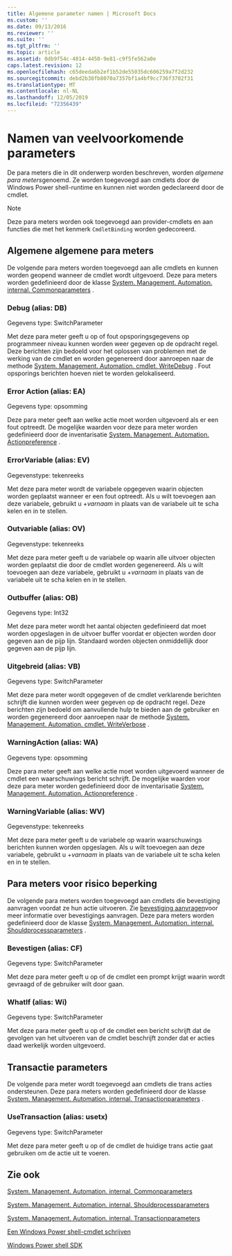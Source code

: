 ```yaml
---
title: Algemene parameter namen | Microsoft Docs
ms.custom: ''
ms.date: 09/13/2016
ms.reviewer: ''
ms.suite: ''
ms.tgt_pltfrm: ''
ms.topic: article
ms.assetid: 0db9f54c-4014-4450-9e81-c9f5fe562a0e
caps.latest.revision: 12
ms.openlocfilehash: c65deeda6b2ef1b52de55035dc606259a7f2d232
ms.sourcegitcommit: debd2b38fb8070a7357bf1a4bf9cc736f3702f31
ms.translationtype: MT
ms.contentlocale: nl-NL
ms.lasthandoff: 12/05/2019
ms.locfileid: "72356439"
---
```

# <a name="common-parameter-names"></a>Namen van veelvoorkomende parameters

De para meters die in dit onderwerp worden beschreven, worden *algemene para meters*genoemd. Ze worden toegevoegd aan cmdlets door de Windows Power shell-runtime en kunnen niet worden gedeclareerd door de cmdlet.

> [!NOTE]
> Deze para meters worden ook toegevoegd aan provider-cmdlets en aan functies die met het kenmerk `CmdletBinding` worden gedecoreerd.

## <a name="general-common-parameters"></a>Algemene algemene para meters

De volgende para meters worden toegevoegd aan alle cmdlets en kunnen worden geopend wanneer de cmdlet wordt uitgevoerd. Deze para meters worden gedefinieerd door de klasse [System. Management. Automation. internal. Commonparameters](/dotnet/api/System.Management.Automation.Internal.CommonParameters) .

### <a name="debug-alias-db"></a>Debug (alias: DB)

Gegevens type: SwitchParameter

Met deze para meter geeft u op of fout opsporingsgegevens op programmeer niveau kunnen worden weer gegeven op de opdracht regel. Deze berichten zijn bedoeld voor het oplossen van problemen met de werking van de cmdlet en worden gegenereerd door aanroepen naar de methode [System. Management. Automation. cmdlet. WriteDebug](/dotnet/api/System.Management.Automation.Cmdlet.WriteDebug) . Fout opsporings berichten hoeven niet te worden gelokaliseerd.

### <a name="erroraction-alias-ea"></a>Error Action (alias: EA)

Gegevens type: opsomming

Deze para meter geeft aan welke actie moet worden uitgevoerd als er een fout optreedt. De mogelijke waarden voor deze para meter worden gedefinieerd door de inventarisatie [System. Management. Automation. Actionpreference](/dotnet/api/System.Management.Automation.ActionPreference) .

### <a name="errorvariable-alias-ev"></a>ErrorVariable (alias: EV)

Gegevenstype: tekenreeks

Met deze para meter wordt de variabele opgegeven waarin objecten worden geplaatst wanneer er een fout optreedt. Als u wilt toevoegen aan deze variabele, gebruikt u +*varnaam* in plaats van de variabele uit te scha kelen en in te stellen.

### <a name="outvariable-alias-ov"></a>Outvariable (alias: OV)

Gegevenstype: tekenreeks

Met deze para meter geeft u de variabele op waarin alle uitvoer objecten worden geplaatst die door de cmdlet worden gegenereerd. Als u wilt toevoegen aan deze variabele, gebruikt u +*varnaam* in plaats van de variabele uit te scha kelen en in te stellen.

### <a name="outbuffer-alias-ob"></a>Outbuffer (alias: OB)

Gegevens type: Int32

Met deze para meter wordt het aantal objecten gedefinieerd dat moet worden opgeslagen in de uitvoer buffer voordat er objecten worden door gegeven aan de pijp lijn. Standaard worden objecten onmiddellijk door gegeven aan de pijp lijn.

### <a name="verbose-alias-vb"></a>Uitgebreid (alias: VB)

Gegevens type: SwitchParameter

Met deze para meter wordt opgegeven of de cmdlet verklarende berichten schrijft die kunnen worden weer gegeven op de opdracht regel. Deze berichten zijn bedoeld om aanvullende hulp te bieden aan de gebruiker en worden gegenereerd door aanroepen naar de methode [System. Management. Automation. cmdlet. WriteVerbose](/dotnet/api/System.Management.Automation.Cmdlet.WriteVerbose) .

### <a name="warningaction-alias-wa"></a>WarningAction (alias: WA)

Gegevens type: opsomming

Deze para meter geeft aan welke actie moet worden uitgevoerd wanneer de cmdlet een waarschuwings bericht schrijft. De mogelijke waarden voor deze para meter worden gedefinieerd door de inventarisatie [System. Management. Automation. Actionpreference](/dotnet/api/System.Management.Automation.ActionPreference) .

### <a name="warningvariable-alias-wv"></a>WarningVariable (alias: WV)

Gegevenstype: tekenreeks

Met deze para meter geeft u de variabele op waarin waarschuwings berichten kunnen worden opgeslagen. Als u wilt toevoegen aan deze variabele, gebruikt u +*varnaam* in plaats van de variabele uit te scha kelen en in te stellen.

## <a name="risk-mitigation-parameters"></a>Para meters voor risico beperking

De volgende para meters worden toegevoegd aan cmdlets die bevestiging aanvragen voordat ze hun actie uitvoeren. Zie [bevestiging aanvragen](./requesting-confirmation-from-cmdlets.md)voor meer informatie over bevestigings aanvragen. Deze para meters worden gedefinieerd door de klasse [System. Management. Automation. internal. Shouldprocessparameters](/dotnet/api/System.Management.Automation.Internal.ShouldProcessParameters) .

### <a name="confirm-alias-cf"></a>Bevestigen (alias: CF)

Gegevens type: SwitchParameter

Met deze para meter geeft u op of de cmdlet een prompt krijgt waarin wordt gevraagd of de gebruiker wilt door gaan.

### <a name="whatif-alias-wi"></a>WhatIf (alias: Wi)

Gegevens type: SwitchParameter

Met deze para meter geeft u op of de cmdlet een bericht schrijft dat de gevolgen van het uitvoeren van de cmdlet beschrijft zonder dat er acties daad werkelijk worden uitgevoerd.

## <a name="transaction-parameters"></a>Transactie parameters

De volgende para meter wordt toegevoegd aan cmdlets die trans acties ondersteunen. Deze para meters worden gedefinieerd door de klasse [System. Management. Automation. internal. Transactionparameters](/dotnet/api/System.Management.Automation.Internal.TransactionParameters) .

### <a name="usetransaction-alias-usetx"></a>UseTransaction (alias: usetx)

Gegevens type: SwitchParameter

Met deze para meter geeft u op of de cmdlet de huidige trans actie gaat gebruiken om de actie uit te voeren.

## <a name="see-also"></a>Zie ook

[System. Management. Automation. internal. Commonparameters](/dotnet/api/System.Management.Automation.Internal.CommonParameters)

[System. Management. Automation. internal. Shouldprocessparameters](/dotnet/api/System.Management.Automation.Internal.ShouldProcessParameters)

[System. Management. Automation. internal. Transactionparameters](/dotnet/api/System.Management.Automation.Internal.TransactionParameters)

[Een Windows Power shell-cmdlet schrijven](./writing-a-windows-powershell-cmdlet.md)

[Windows Power shell SDK](../windows-powershell-reference.md)
